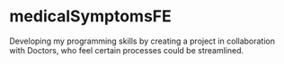 # medicalSymptomsFE
Developing my programming skills by creating a project in collaboration with Doctors, who feel certain processes could be streamlined.
